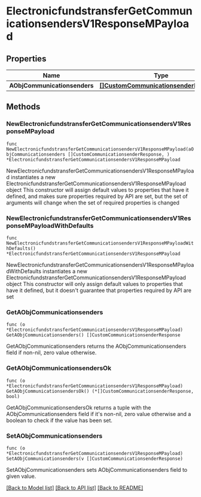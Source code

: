# ElectronicfundstransferGetCommunicationsendersV1ResponseMPayload

## Properties

Name | Type | Description | Notes
------------ | ------------- | ------------- | -------------
**AObjCommunicationsenders** | [**[]CustomCommunicationsenderResponse**](CustomCommunicationsenderResponse.md) |  | 

## Methods

### NewElectronicfundstransferGetCommunicationsendersV1ResponseMPayload

`func NewElectronicfundstransferGetCommunicationsendersV1ResponseMPayload(aObjCommunicationsenders []CustomCommunicationsenderResponse, ) *ElectronicfundstransferGetCommunicationsendersV1ResponseMPayload`

NewElectronicfundstransferGetCommunicationsendersV1ResponseMPayload instantiates a new ElectronicfundstransferGetCommunicationsendersV1ResponseMPayload object
This constructor will assign default values to properties that have it defined,
and makes sure properties required by API are set, but the set of arguments
will change when the set of required properties is changed

### NewElectronicfundstransferGetCommunicationsendersV1ResponseMPayloadWithDefaults

`func NewElectronicfundstransferGetCommunicationsendersV1ResponseMPayloadWithDefaults() *ElectronicfundstransferGetCommunicationsendersV1ResponseMPayload`

NewElectronicfundstransferGetCommunicationsendersV1ResponseMPayloadWithDefaults instantiates a new ElectronicfundstransferGetCommunicationsendersV1ResponseMPayload object
This constructor will only assign default values to properties that have it defined,
but it doesn't guarantee that properties required by API are set

### GetAObjCommunicationsenders

`func (o *ElectronicfundstransferGetCommunicationsendersV1ResponseMPayload) GetAObjCommunicationsenders() []CustomCommunicationsenderResponse`

GetAObjCommunicationsenders returns the AObjCommunicationsenders field if non-nil, zero value otherwise.

### GetAObjCommunicationsendersOk

`func (o *ElectronicfundstransferGetCommunicationsendersV1ResponseMPayload) GetAObjCommunicationsendersOk() (*[]CustomCommunicationsenderResponse, bool)`

GetAObjCommunicationsendersOk returns a tuple with the AObjCommunicationsenders field if it's non-nil, zero value otherwise
and a boolean to check if the value has been set.

### SetAObjCommunicationsenders

`func (o *ElectronicfundstransferGetCommunicationsendersV1ResponseMPayload) SetAObjCommunicationsenders(v []CustomCommunicationsenderResponse)`

SetAObjCommunicationsenders sets AObjCommunicationsenders field to given value.



[[Back to Model list]](../README.md#documentation-for-models) [[Back to API list]](../README.md#documentation-for-api-endpoints) [[Back to README]](../README.md)


